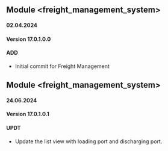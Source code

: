 ## Module <freight_management_system>

#### 02.04.2024
#### Version 17.0.1.0.0
#### ADD

- Initial commit for Freight Management

## Module <freight_management_system>

#### 24.06.2024
#### Version 17.0.1.0.1
#### UPDT

- Update the list view with loading port and discharging port.